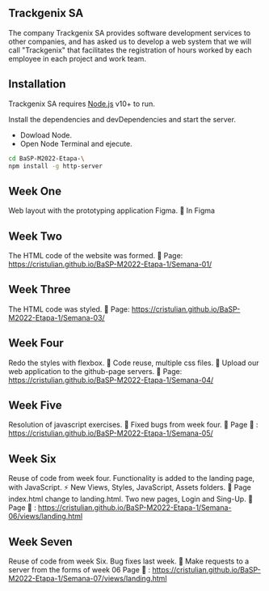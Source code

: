 ## Trackgenix SA
The company Trackgenix SA provides software development services to other companies, and has asked us to develop a web system that we will call "Trackgenix" that facilitates the registration of hours worked by each employee in each project and work team.
## Installation

Trackgenix SA requires [Node.js](https://nodejs.org/) v10+ to run.

Install the dependencies and devDependencies and start the server.
- Dowload Node.
- Open Node Terminal and ejecute.
```sh
cd BaSP-M2022-Etapa-\
npm install -g http-server
```
## Week One
Web layout with the prototyping application Figma. :wrench:
In Figma

## Week Two
The HTML code of the website was formed. :wrench:
Page: https://cristulian.github.io/BaSP-M2022-Etapa-1/Semana-01/

## Week Three
The HTML code was styled. :wrench:
Page: https://cristulian.github.io/BaSP-M2022-Etapa-1/Semana-03/

## Week Four
Redo the styles with flexbox.  :wrench:
Code reuse, multiple css files. :muscle:
Upload our web application to the github-page servers. :newspaper:
Page: https://cristulian.github.io/BaSP-M2022-Etapa-1/Semana-04/

## Week Five
Resolution of javascript exercises.  :wrench:
Fixed bugs from week four. :muscle:
Page :newspaper: : https://cristulian.github.io/BaSP-M2022-Etapa-1/Semana-05/ 

## Week Six
Reuse of code from week four.
Functionality is added to the landing page, with JavaScript. :zap:
New Views, Styles, JavaScript, Assets folders. :file_folder:
Page index.html change to landing.html.
Two new pages, Login and Sing-Up. :eyes:
Page :newspaper: : https://cristulian.github.io/BaSP-M2022-Etapa-1/Semana-06/views/landing.html

## Week Seven
Reuse of code from week Six.
Bug fixes last week. 🔧
Make requests to a server from the forms of week 06
Page :newspaper: : https://cristulian.github.io/BaSP-M2022-Etapa-1/Semana-07/views/landing.html